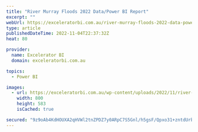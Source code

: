 ```yaml
---
title: "River Murray Floods 2022 Data/Power BI Report"
excerpt: ""
webUrl: https://exceleratorbi.com.au/river-murray-floods-2022-data-power-bi-report/
type: article
publishedDateTime: 2022-11-04T22:37:32Z
heat: 80

provider:
  name: Excelerator BI
  domain: exceleratorbi.com.au

topics:
  - Power BI

images:
  - url: https://exceleratorbi.com.au/wp-content/uploads/2022/11/river-murray-floods-2022.png
    width: 800
    height: 583
    isCached: true

secured: "9z9oAb4KdHOUXA2qHVWl2tnZPDZ7y0ARpC7S5Gnl/h5gsF/Qpxo31+zntdUrbJIWPtZndqnyUuHYp2vGwV9I57shGfeOhxxdnaORPq3PbD4/CCLl0a3XTLthofO0gJ+ilFXGMMtaXmFxUKUv1hC8Lqqsny+bo9JLNSnWdZJ2OACseam4m9xMwMKDQI/kTe0Ha95+v/gP2S1N5F59lgzzpVIdMBjlKUGfGEBEDBzJey6Cd0pO+G3D1uh4mcjC3PeJhlGSvMcH/mfbEdmas7gP01Cx+EWwXcSuIpAyTBX0OF+6Y3i0LAMKAA4ktXXtYflTHZ/9Whw30f2iry0iF23sXZmcb5VXxC9g7FONnurVSkE=;eXauY0eDF3GPCnZsoG/Ymw=="
---
```


